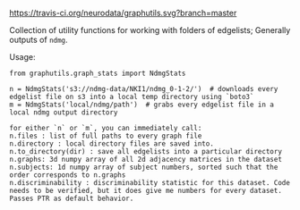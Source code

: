 https://travis-ci.org/neurodata/graphutils.svg?branch=master

Collection of utility functions for working with folders of edgelists;
Generally outputs of `ndmg`.

Usage:

```
from graphutils.graph_stats import NdmgStats

n = NdmgStats('s3://ndmg-data/NKI1/ndmg_0-1-2/')  # downloads every edgelist file on s3 into a local temp directory using `boto3`
m = NdmgStats('local/ndmg/path')  # grabs every edgelist file in a local ndmg output directory

for either `n` or `m`, you can immediately call:
n.files : list of full paths to every graph file
n.directory : local directory files are saved into.
n.to_directory(dir) : save all edgelists into a particular directory
n.graphs: 3d numpy array of all 2d adjacency matrices in the dataset
n.subjects: 1d numpy array of subject numbers, sorted such that the order corresponds to n.graphs
n.discriminability : discriminability statistic for this dataset. Code needs to be verified, but it does give me numbers for every dataset. Passes PTR as default behavior.
```
